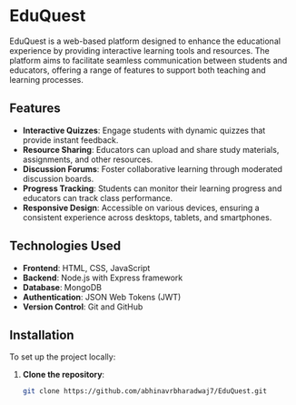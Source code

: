 # EduQuest

EduQuest is a web-based platform designed to enhance the educational experience by providing interactive learning tools and resources. The platform aims to facilitate seamless communication between students and educators, offering a range of features to support both teaching and learning processes.

## Features

- **Interactive Quizzes**: Engage students with dynamic quizzes that provide instant feedback.
- **Resource Sharing**: Educators can upload and share study materials, assignments, and other resources.
- **Discussion Forums**: Foster collaborative learning through moderated discussion boards.
- **Progress Tracking**: Students can monitor their learning progress and educators can track class performance.
- **Responsive Design**: Accessible on various devices, ensuring a consistent experience across desktops, tablets, and smartphones.

## Technologies Used

- **Frontend**: HTML, CSS, JavaScript
- **Backend**: Node.js with Express framework
- **Database**: MongoDB
- **Authentication**: JSON Web Tokens (JWT)
- **Version Control**: Git and GitHub

## Installation

To set up the project locally:

1. **Clone the repository**:

   ```bash
   git clone https://github.com/abhinavrbharadwaj7/EduQuest.git


